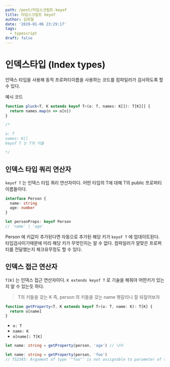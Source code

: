 ```yaml
---
path: /post/타입스크립트-keyof
title: 타입스크립트 keyof
author: 김희철
date: '2019-01-06 23:29:17'
tags:
  - typescript
draft: false
---
```


# 인덱스타입 (Index types)

인덱스 타입을 사용해 동적 프로퍼티이름을 사용하는 코드를 컴파일러가 검사하도록 할 수 있다.

예시 코드

```ts
function pluck<T, K extends keyof T>(o: T, names: K[]): T[K][] {
  return names.map(n => o[n])
}

/*

o: T
names: K[]
keyof T 는 T의 키들

*/
```

## 인덱스 타입 쿼리 연산자

`keyof T` 는 인덱스 타입 쿼리 연산자이다. 어떤 타입의 T에 대해 T의 public 프로퍼티 이름들이다.

```ts
interface Person {
  name: string
  age: number
}

let personProps: keyof Person
// 'name' | 'age'
```

Person 에 키값이 추가된다면 자동으로 추가된 해당 키가 `keyof T` 에 업데이트된다. 타입검사이기때문에 미리 해당 키가 무엇인지는 알 수 없다. 컴파일러가 알맞은 프로퍼티를 전달했는지 체크유무정도 할 수 있다.

## 인덱스 접근 연산자

`T[K]` 는 인덱스 접근 연산자이다. `K extends keyof T` 로 기술을 해줘야 어떤키가 있는지 알 수 있는듯 하다.

> T의 키들을 갖는 K 즉, person 의 키들을 갖는 name 헷갈리니 잘 되짚어보자

```ts
function getProperty<T, K extends keyof T>(o: T, name: K): T[K] {
  return o[name]
}
```

- `o: T`
- `name: K`
- `o[name]: T[K]`

```ts
let name: string = getProperty(person, 'age') // 나이

let name: string = getProperty(person, 'foo')
// TS2345: Argument of type '"foo"' is not assignable to parameter of type '"name" | "age"'.
```

